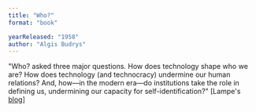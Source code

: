 ```yaml
---
title: "Who?"
format: "book"

yearReleased: "1958"
author: "Algis Budrys"
---
```

"Who? asked three major questions. How does  technology shape who we are? How does technology (and technocracy) undermine our  human relations? And, how—in the modern era—do institutions take the role in  defining us, undermining our capacity for self-identification?" [Lampe's <a href="http://tashqueedagg.wordpress.com/2013/02/02/algis-budrys-who-1958/"> blog</a>]
 